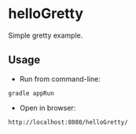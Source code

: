 # helloGretty

Simple gretty example.

## Usage

- Run from command-line:

```
gradle appRun
```

- Open in browser:

```
http://localhost:8080/helloGretty/
```

